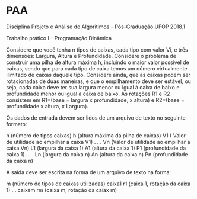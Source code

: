 # PAA
Disciplina Projeto e Análise de Algoritimos - Pós-Graduação UFOP 2018.1

Trabalho prático I - Programação Dinâmica

Considere que você tenha n tipos de caixas, cada tipo com valor Vi, e três dimensões: Largura, Altura e Profundidade. Considere o problema de construir uma pilha de altura máxima h, incluindo o maior valor possível de caixas, sendo que para cada tipo de caixa temos um número virtualmente ilimitado de caixas daquele tipo. Considere ainda, que as caixas podem ser rotacionadas de duas maneiras, e que  o empilhamento deve ser estável, ou seja, cada caixa deve ter sua largura menor ou igual à caixa de baixo e profundidade menor ou igual à caixa de baixo. As rotações R1 e R2 consistem em R1=(base = largura x profundidade, x altura) e 
R2=(base = profundidade x altura, x Largura).

Os dados de entrada devem ser lidos de um arquivo de texto no seguinte formato:

n (número de tipos caixas)
h (altura máxima da pilha de caixas)
V1 ( Valor de utilidade ao empilhar a caixa V1)
.
.
.
Vn (Valor de utilidade ao empilhar a caixa Vn)
L1 (largura da caixa 1)
A1 (altura da caixa 1)
P1 (profundidade da caixa 1)
.
.
.
Ln (largura da caixa n)
An (altura da caixa n)
Pn (profundidade da caixa n)

A saída deve ser escrita na forma de um arquivo de texto na forma:

m (número de tipos de caixas utilizadas)
caixa1 r1 (caixa 1, rotação da caixa 1)
...
caixam rm (caixa m, rotação da caiax m)
